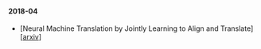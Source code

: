 #### 2018-04
- [Neural Machine Translation by Jointly Learning to Align and Translate] [[arxiv](http://arxiv.org/abs/1409.0473)]

